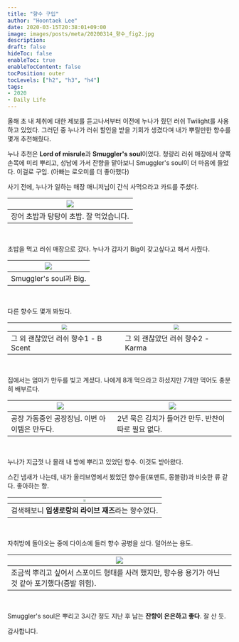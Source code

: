 ```yaml
---
title: "향수 구입"
author: "Hoontaek Lee"
date: 2020-03-15T20:38:01+09:00
image: images/posts/meta/20200314_향수_fig2.jpg
description:
draft: false
hideToc: false
enableToc: true
enableTocContent: false
tocPosition: outer
tocLevels: ["h2", "h3", "h4"]
tags:
- 2020
- Daily Life
---
```




올해 초 내 체취에 대한 제보를 듣고나서부터 이전에 누나가 줬던 러쉬 Twilight를 사용하고 있었다. 그러던 중 누나가 러쉬 할인을 받을 기회가 생겼다며 내가 뿌릴만한 향수를 몇개 추천해줬다.

누나 추천은 **Lord of misrule**과 **Smuggler's soul**이었다. 청량리 러쉬 매장에서 양쪽 손목에 미리 뿌리고, 성남에 가서 잔향을 맡아보니 Smuggler's soul이 더 마음에 들었다. 이걸로 구입. (아빠는 로오미를 더 좋아했다)

사기 전에, 누나가 일하는 매장 매니저님이 간식 사먹으라고 카드를 주셨다.

| ![](/en/posts/20200314_향수/20200314_향수_fig1.jpg) |
| :-------------------------------------------------: |
|                  장어 초밥과 탕탕이 초밥. 잘 먹었습니다.                   |

<br>

초밥을 먹고 러쉬 매장으로 갔다. 누나가 갑자기 Big이 갖고싶다고 해서 사줬다.

| ![](/en/posts/20200314_향수/20200314_향수_fig2.jpg) |
| --------------------------------------------------- |
| Smuggler's soul과 Big.                              |

<br>

다른 향수도 몇개 봐뒀다.

| <img src="/en/posts/20200314_향수/20200314_향수_fig3.jpg" style="zoom:70%;" /> | <img src="/en/posts/20200314_향수/20200314_향수_fig4.jpg" style="zoom:70%;" /> |
| ------------------------------------------------------------ | ------------------------------------------------------------ |
| 그 외 괜찮았던 러쉬 향수1 - B Scent                          | 그 외 괜찮았던 러쉬 향수2 - Karma                            |

<br>

집에서는 엄마가 만두를 빚고 계셨다. 나에게 8개 먹으라고 하셨지만 7개만 먹어도 충분히 배부르다.

| ![](/en/posts/20200314_향수/20200314_향수_fig5.jpg) | ![](/en/posts/20200314_향수/20200314_향수_fig6.jpg) |
| --------------------------------------------------- | --------------------------------------------------- |
| 공장 가동중인 공장장님. 이번 아이템은 만두다.       | 2년 묵은 김치가 들어간 만두. 반찬이 따로 필요 없다. |

<br>

누나가 지금껏 나 몰래 내 방에 뿌리고 있었던 향수. 이것도 받아왔다.

스킨 냄새가 나는데, 내가 올리브영에서 봤었던 향수들(포맨트, 몽블랑)과 비슷한 류 같다. 좋아하는 향. 

| <img src="/en/posts/20200314_향수/20200314_향수_fig7.jpg" style="zoom:33%;" /> |
| ------------------------------------------------------------ |
| 검색해보니 **입생로랑의 라이브 재즈**라는 향수였다.          |

<br>

자취방에 돌아오는 중에 다이소에 들러 향수 공병을 샀다. 덜어쓰는 용도.

| ![](/en/posts/20200314_향수/20200314_향수_fig8.jpeg)         |
| ------------------------------------------------------------ |
| 조금씩 뿌리고 싶어서 스포이드 형태를 사려 했지만, 향수용 용기가 아닌 것 같아 포기했다(증발 위험). |

<br>

Smuggler's soul은 뿌리고 3시간 정도 지난 후 남는 **잔향이 은은하고 좋다**. 잘 산 듯.



감사합니다.